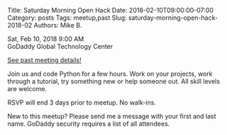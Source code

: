 Title: Saturday Morning Open Hack
Date: 2018-02-10T09:00:00-07:00
Category: posts
Tags: meetup,past
Slug: saturday-morning-open-hack-2018-02
Authors: Mike B.

<div class="meetup-time">
<i class="far fa-clock"></i> Sat, Feb 10, 2018 9:00 AM
</div>

<div class="meetup-venue">
<i class="fas fa-map-marked-alt"></i> GoDaddy Global Technology Center
</div>



<i class="fab fa-meetup"></i> <a href="https://www.meetup.com/Phoenix-Python-Meetup-Group/events/247165041/">See past meeting details!</a>





<p>Join us and code Python for a few hours. Work on your projects, work through a tutorial, try something new or help someone out. All skill levels are welcome.</p> <p>RSVP will end 3 days prior to meetup. No walk-ins.</p> <p>New to this meetup? Please send me a message with your first and last name. GoDaddy security requires a list of all attendees.</p> 